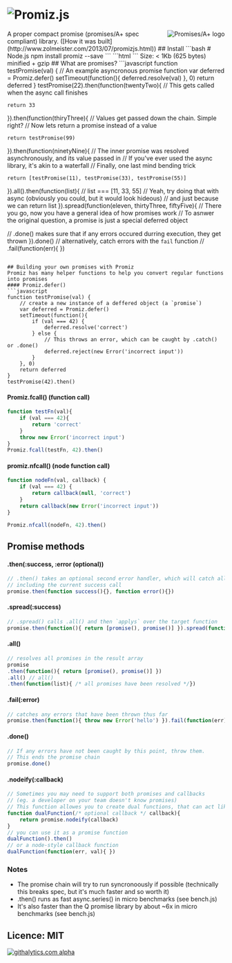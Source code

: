 ![Promiz.js](https://raw.github.com/Zolmeister/promiz/master/logo.png)
======
<a href="http://promises-aplus.github.com/promises-spec">
    <img src="http://promises-aplus.github.com/promises-spec/assets/logo-small.png"
         align="right" alt="Promises/A+ logo" />
</a>
A proper compact promise (promises/A+ spec compliant) library. ([How it was built](http://www.zolmeister.com/2013/07/promizjs.html))
## Install
```bash
# Node.js
npm install promiz --save
```
```html
<!-- Browser -->
<script src='promiz.js'></script>
```
Size: < 1Kb  (625 bytes) minified + gzip
## What are promises?
```javascript
function testPromise(val) {
    // An example asyncronous promise function
    var deferred = Promiz.defer()
    setTimeout(function(){
        deferred.resolve(val)
    }, 0)
    return deferred
}
testPromise(22).then(function(twentyTwo){
    // This gets called when the async call finishes

    return 33
}).then(function(thiryThree){
    // Values get passed down the chain. Simple right?
    // Now lets return a promise instead of a value

    return testPromise(99)
}).then(function(ninetyNine){
    // The inner promise was resolved asynchronously, and its value passed in
    // If you've ever used the async library, it's akin to a waterfall
    // Finally, one last mind bending trick

    return [testPromise(11), testPromise(33), testPromise(55)]
}).all().then(function(list){
    // list === [11, 33, 55]
    // Yeah, try doing that with async (obviously you could, but it would look hideous)
    // and just because we can
    return list
}).spread(function(eleven, thirtyThree, fiftyFive){
    // There you go, now you have a general idea of how promises work
    // To asnwer the original question, a promise is just a special deferred object

// .done() makes sure that if any errors occured durring execution, they get thrown
}).done()
// alternatively, catch errors with the `fail` function
// .fail(function(err){ })
```

## Building your own promises with Promiz
Promiz has many helper functions to help you convert regular functions into promises
#### Promiz.defer()
```javascript
function testPromise(val) {
    // create a new instance of a deffered object (a `promise`)
    var deferred = Promiz.defer()
    setTimeout(function(){
        if (val === 42) {
            deferred.resolve('correct')
        } else {
            // This throws an error, which can be caught by .catch() or .done()
            deferred.reject(new Error('incorrect input'))
        }
    }, 0)
    return deferred
}
testPromise(42).then()
```
#### Promiz.fcall() (function call)
```javascript
function testFn(val){
    if (val === 42){
        return 'correct'
    }
    throw new Error('incorrect input')
}
Promiz.fcall(testFn, 42).then()
```
#### promiz.nfcall() (node function call)
```javascript
function nodeFn(val, callback) {
    if (val === 42) {
        return callback(null, 'correct')
    }
    return callback(new Error('incorrect input'))
}

Promiz.nfcall(nodeFn, 42).then()
```

## Promise methods
#### .then(:success, :error (optional))
```javascript
// .then() takes an optional second error handler, which will catch all errors from previous calls
// including the current success call
promise.then(function success(){}, function error(){})
```
#### .spread(:success)
```javascript
// .spread() calls .all() and then `applys` over the target function
promise.then(function(){ return [promise(), promise()] }).spread(function(one, two){ })
```
#### .all()
```javascript
// resolves all promises in the result array
promise
.then(function(){ return [promise(), promise()] })
.all() // all()
.then(function(list){ /* all promises have been resolved */})
```
#### .fail(:error)
```javascript
// catches any errors that have been thrown thus far
promise.then(function(){ throw new Error('hello') }).fail(function(err){ })
```
#### .done()
```javascript
// If any errors have not been caught by this point, throw them.
// This ends the promise chain
promise.done()
```
#### .nodeify(:callback)
```javascript
// Sometimes you may need to support both promises and callbacks
// (eg. a developer on your team doesn't know promises)
// This function allowes you to create dual functions, that can act like both
function dualFunction(/* optional callback */ callback){
    return promise.nodeify(callback)
}
// you can use it as a promise function
dualFunction().then()
// or a node-style callback function
dualFunction(function(err, val){ })
```

### Notes
 - The promise chain will try to run syncronoously if possible (technically this breaks spec, but it's much faster and so worth it)
 - .then() runs as fast async.series() in micro benchmarks (see bench.js)
 - It's also faster than the Q promise library by about ~6x in micro benchmarks (see bench.js)

## Licence: MIT
[![githalytics.com alpha](https://cruel-carlota.pagodabox.com/c594fb0acd3c320bcdfbf4d6e3ce8b8c "githalytics.com")](http://githalytics.com/Zolmeister/promiz)
